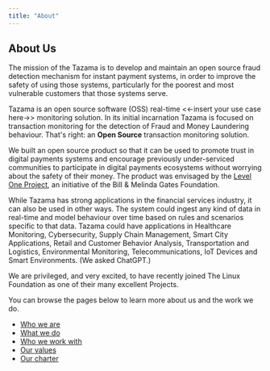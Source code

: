 ```yaml
---
title: "About"
---
```

<!-- Google tag (gtag.js) -->
<script async src="https://www.googletagmanager.com/gtag/js?id=G-PZL0S57CC7"></script>
<script>
  window.dataLayer = window.dataLayer || [];
  function gtag(){dataLayer.push(arguments);}
  gtag('js', new Date());

  gtag('config', 'G-PZL0S57CC7');
</script>

## About Us

The mission of the Tazama is to develop and maintain an open source fraud detection mechanism for instant payment systems, in order to improve the safety of using those systems, particularly for the poorest and most vulnerable customers that those systems serve.

Tazama is an open source software (OSS) real-time <<-insert your use case here->> monitoring solution. In its initial incarnation Tazama is focused on transaction monitoring for the detection of Fraud and Money Laundering behaviour. That's right: an **Open Source** transaction monitoring solution.

We built an open source product so that it can be used to promote trust in digital payments systems and encourage previously under-serviced communities to participate in digital payments ecosystems without worrying about the safety of their money. The product was envisaged by the [Level One Project](https://www.leveloneproject.org/), an initiative of the Bill & Melinda Gates Foundation.

While Tazama has strong applications in the financial services industry, it can also be used in other ways. The system could ingest any kind of data in real-time and model behaviour over time based on rules and scenarios specific to that data. Tazama could have applications in Healthcare Monitoring, Cybersecurity, Supply Chain Management, Smart City Applications, Retail and Customer Behavior Analysis, Transportation and Logistics, Environmental Monitoring, Telecommunications, IoT Devices and Smart Environments. (We asked ChatGPT.)

We are privileged, and very excited, to have recently joined The Linux Foundation as one of their many excellent Projects.

You can browse the pages below to learn more about us and the work we do.

- [Who we are](/people)
- [What we do](/what)
- [Who we work with](/partners)
- [Our values](/values)
- [Our charter](/charter)
